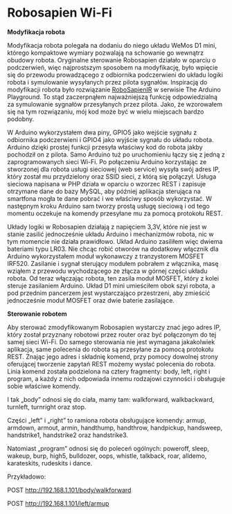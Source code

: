 # Robosapien Wi-Fi

<b>Modyfikacja robota</b>

Modyfikacja robota polegała na dodaniu do niego układu WeMos D1 mini, którego kompaktowe wymiary pozwalają na schowanie go wewnątrz obudowy robota. Oryginalne sterowanie Robosapien działało w oparciu o podczerwień, więc najprostszym sposobem na modyfikację, było wpięcie się do przewodu prowadzącego z odbiornika podczerwieni do układu logiki robota i symulowanie wysyłanych przez pilota sygnałów. Inspiracją do modyfikacji robota było rozwiązanie <a href="http://playground.arduino.cc/Main/RoboSapienIR" target="_blank">RoboSapienIR</a> w serwisie The Arduino Playground. To stąd zaczerpnąłem najważniejszą funkcję odpowiedzialną za symulowanie sygnałów przesyłanych przez pilota. Jako, że wzorowałem się na tym rozwiązaniu, mój kod może być w wielu miejscach bardzo podobny.

W Arduino wykorzystałem dwa piny, GPIO5 jako wejście sygnału z odbiornika podczerwieni i GPIO4 jako wyjście sygnału do układu robota. Arduino dzięki prostej funkcji przesyła właściwy kod do robota jakby pochodził on z pilota. Samo Arduino tuż po uruchomieniu łączy się z jedną z zaprogramowanych sieci Wi-Fi. Po połączeniu Arduino korzystając ze stworzonej dla robota usługi sieciowej (web service) wysyła swój adres IP, który został mu przydzielony oraz SSID sieci, z którą się połączył. Usługa sieciowa napisana w PHP działa w oparciu o wzorzec REST i zapisuje otrzymane dane do bazy MySQL, aby później aplikacja sterująca na smartfona mogła te dane pobrać i we właściwy sposób wykorzystać. W następnym kroku Arduino sam tworzy prostą usługę sieciową i od tego momentu oczekuje na komendy przesyłane mu za pomocą protokołu REST.

Układy logiki w Robosapien działają z napięciem 3,3V, które nie jest w stanie zasilić jednocześnie układu Arduino i mechanizmów robota, nic w tym momencie nie działa prawidłowo. Układ Arduino zasiliłem więc dwiema bateriami typu LR03. Nie chcąc robić otworów na dodatkowy włącznik dla Arduino wykorzystałem moduł wykonawczy z tranzystorem MOSFET IRF520. Zasilanie i sygnał sterujący modułem pobrałem z włącznika, masę wziąłem z przewodu wychodzącego ze złącza w górnej części układu robota. Od teraz włączając robota, ten zasila moduł MOSFET, który z kolei steruje zasilaniem Arduino. Układ D1 mini umieściłem obok szyi robota,  a pod przednim pancerzem jest wystarczająco przestrzeni, aby zmieścić jednocześnie moduł MOSFET oraz dwie baterie zasilające. 

<b>Sterowanie robotem</b>

Aby sterować zmodyfikowanym Robosapien wystarczy znać jego adres IP, który został przyznany robotowi przez router oraz być połączonym do tej samej sieci Wi-Fi. Do samego sterowania nie jest wymagana jakakolwiek aplikacja, same polecenia do robota są przesyłane za pomocą protokołu REST. Znając jego adres i składnię komend, przy pomocy dowolnej strony oferującej tworzenie zapytań REST możemy wysłać polecenia do robota. Linia komend została podzielona na cztery fragmenty: body, left, right i program, a każdy z nich odpowiada innemu rodzajowi czynności i obsługuje sobie właściwe komendy.

I tak „body” odnosi się do ciała, mamy tam: walkforward, walkbackward, turnleft, turnright oraz stop.

Części „left” i „right” to ramiona robota obsługujące komendy: armup, armdown, armout, armin, handthump, handthrow, handpickup, handsweep, handstrike1, handstrike2 oraz handstrike3.

Natomiast „program” odnosi się do poleceń ogólnych: poweroff, sleep, wakeup, burp, high5, bulldozer, oops, whistle, talkback, roar, alldemo, karateskits, rudeskits i dance.

Przykładowo:

POST http://192.168.1.101/body/walkforward

POST http://192.168.1.101/left/armup 
